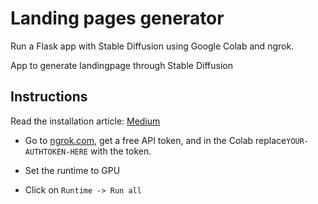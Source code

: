 # Landing pages generator

Run a Flask app with Stable Diffusion using Google Colab and ngrok.

App to generate landingpage through Stable Diffusion

## Instructions

Read the installation article: [Medium](https://medium.com/@dan.avila7/set-up-an-llm-project-using-a-free-gpu-in-google-colab-e55453bfc760)

- Go to [ngrok.com](ngrok.com), get a free API token, and in the Colab replace`YOUR-AUTHTOKEN-HERE` with the token.

- Set the runtime to GPU

- Click on `Runtime -> Run all`
